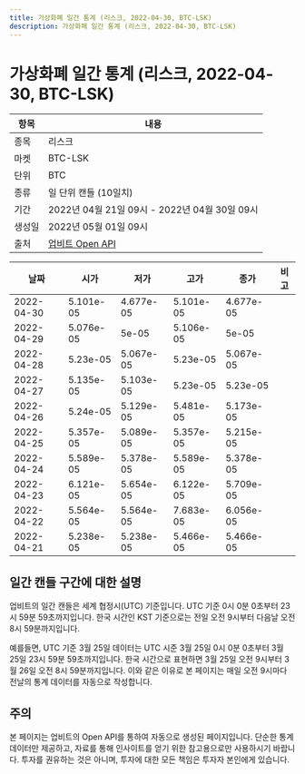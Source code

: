 ```yaml
---
title: 가상화폐 일간 통계 (리스크, 2022-04-30, BTC-LSK)
description: 가상화폐 일간 통계 (리스크, 2022-04-30, BTC-LSK)
---
```



가상화폐 일간 통계 (리스크, 2022-04-30, BTC-LSK)
===

|항목|내용|
|--|--|
|종목|리스크|
|마켓|BTC-LSK|
|단위|BTC|
|종류|일 단위 캔들 (10일치)|
|기간|2022년 04월 21일 09시 - 2022년 04월 30일 09시|
|생성일|2022년 05월 01일 09시|
|출처|[업비트 Open API](https://docs.upbit.com)|


|날짜|시가|저가|고가|종가|비고|
|--|--|--|--|--|--|
|2022-04-30|5.101e-05|4.677e-05|5.101e-05|4.677e-05|    |
|2022-04-29|5.076e-05|5e-05|5.106e-05|5e-05|    |
|2022-04-28|5.23e-05|5.067e-05|5.23e-05|5.067e-05|    |
|2022-04-27|5.135e-05|5.103e-05|5.23e-05|5.23e-05|    |
|2022-04-26|5.24e-05|5.129e-05|5.481e-05|5.173e-05|    |
|2022-04-25|5.357e-05|5.089e-05|5.357e-05|5.215e-05|    |
|2022-04-24|5.589e-05|5.378e-05|5.589e-05|5.378e-05|    |
|2022-04-23|6.121e-05|5.654e-05|6.122e-05|5.709e-05|    |
|2022-04-22|5.564e-05|5.564e-05|7.683e-05|6.056e-05|    |
|2022-04-21|5.238e-05|5.238e-05|5.466e-05|5.466e-05|    |


일간 캔들 구간에 대한 설명
---


업비트의 일간 캔들은 세계 협정시(UTC) 기준입니다. 
UTC 기준 0시 0분 0초부터 23시 59분 59초까지입니다. 
한국 시간인 KST 기준으로는 전일 오전 9시부터 다음날 오전 8시 59분까지입니다. 


예를들면, UTC 기준 3월 25일 데이터는 UTC 시준 3월 25일 0시 0분 0초부터 3월 25일 23시 59분 59초까지입니다. 
한국 시간으로 표현하면 3월 25일 오전 9시부터 3월 26일 오전 8시 59분까지입니다. 
이와 같은 이유로 본 페이지는 매일 오전 9시마다 전날의 통계 데이터를 자동으로 작성합니다. 


주의
---


본 페이지는 업비트의 Open API를 통하여 자동으로 생성된 페이지입니다. 
단순한 통계 데이터만 제공하고, 자료를 통해 인사이트를 얻기 위한 참고용으로만 사용하시기 바랍니다. 
투자를 권유하는 것은 아니며, 투자에 대한 모든 책임은 투자자 본인에게 있습니다. 
